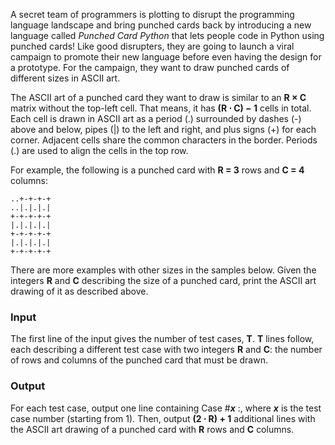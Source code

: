 ﻿ A secret team of programmers is plotting to disrupt the programming language landscape and bring punched cards back by introducing a new language called *Punched Card Python* that lets people code in Python using punched cards! Like good disrupters, they are going to launch a viral campaign to promote their new language before even having the design for a prototype. For the campaign, they want to draw punched cards of different sizes in ASCII art.

The ASCII art of a punched card they want to draw is similar to an **R × C**
matrix without the top-left cell. That means, it has **(R ⋅ C) − 1** cells in total. Each cell is drawn in ASCII art as a period (.) surrounded by dashes (-) above and below, pipes (|) to the left and right, and plus signs (+) for each corner. Adjacent cells share the common characters in the border. Periods (.) are used to align the cells in the top row.

For example, the following is a punched card with **R = 3**
rows and **C = 4** columns:

```
..+-+-+-+
..|.|.|.|
+-+-+-+-+
|.|.|.|.|
+-+-+-+-+
|.|.|.|.|
+-+-+-+-+
```

There are more examples with other sizes in the samples below. Given the integers **R** and **C** describing the size of a punched card, print the ASCII art drawing of it as described above.

### Input

The first line of the input gives the number of test cases, **T**. **T** lines follow, each describing a different test case with two integers **R** and **C**: the number of rows and columns of the punched card that must be drawn.

### Output

For each test case, output one line containing Case #***x***
:, where ***x*** is the test case number (starting from 1). Then, output **(2 ⋅ R) + 1** additional lines with the ASCII art drawing of a punched card with **R** rows and **C** columns. 
